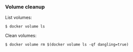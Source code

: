### Volume cleanup

List volumes:
```
$ docker volume ls
```

Clean volumes:
```
$ docker volume rm $(docker volume ls -qf dangling=true)
```